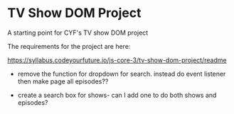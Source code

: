 # TV Show DOM Project

A starting point for CYF's TV show DOM project

The requirements for the project are here:

https://syllabus.codeyourfuture.io/js-core-3/tv-show-dom-project/readme

* remove the function for dropdown for search. instead do event listener then make page all episodes??

* create a search box for shows- can I add one to do both shows and episodes?